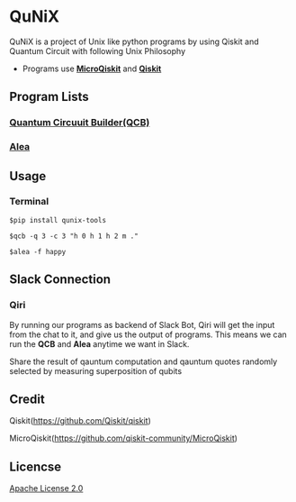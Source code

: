 # QuNiX
QuNiX is a project of Unix like python programs by using Qiskit and Quantum Circuit with following Unix Philosophy

- Programs use [**MicroQiskit**](https://github.com/qiskit-community/MicroQiskit) and [**Qiskit**](https://github.com/Qiskit/qiskit)

## Program Lists

### [Quantum Circuuit Builder(QCB)](https://github.com/echo724/qunix/tree/main/qcb)

### [Alea](https://github.com/echo724/qunix/tree/main/alea)

## Usage

### Terminal
```
$pip install qunix-tools

$qcb -q 3 -c 3 "h 0 h 1 h 2 m ."

$alea -f happy
```

## Slack Connection

### Qiri

By running our programs as backend of Slack Bot, Qiri will get the input from the chat to it, and give us the output of programs.
This means we can run the **QCB** and **Alea** anytime we want in Slack.

Share the result of qauntum computation and qauntum quotes randomly selected by measuring superposition of qubits

## Credit

Qiskit(https://github.com/Qiskit/qiskit)

MicroQiskit(https://github.com/qiskit-community/MicroQiskit)

## Licencse

[Apache License 2.0](LICENSE)
